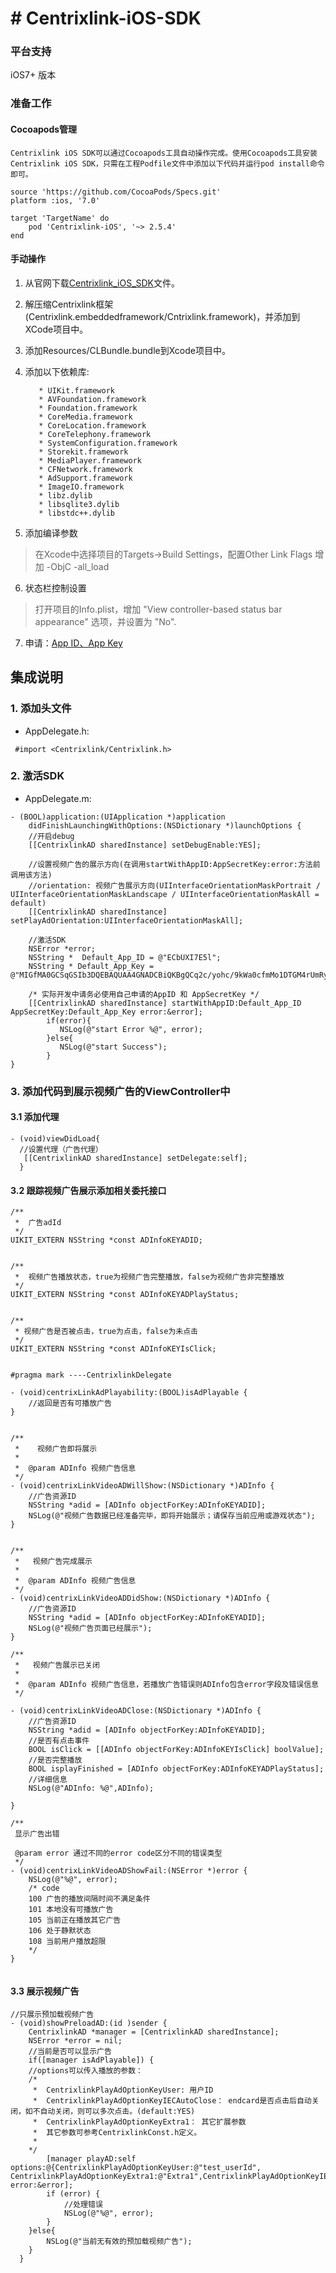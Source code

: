 # # Centrixlink-iOS-SDK

### 平台支持
iOS7+ 版本

### 准备工作

#### Cocoapods管理
    Centrixlink iOS SDK可以通过Cocoapods工具自动操作完成。使用Cocoapods工具安装Centrixlink iOS SDK，只需在工程Podfile文件中添加以下代码并运行pod install命令即可。

```
source 'https://github.com/CocoaPods/Specs.git'
platform :ios, '7.0'

target 'TargetName' do
    pod 'Centrixlink-iOS', '~> 2.5.4'
end
```

#### 手动操作
1.  从官网下载[Centrixlink_iOS_SDK](https://github.com/centrixlink/Centrixlink-iOS-SDK)文件。
2.  解压缩Centrixlink框架(Centrixlink.embeddedframework/Cntrixlink.framework)，并添加到XCode项目中。
3.  添加Resources/CLBundle.bundle到Xcode项目中。
4.  添加以下依赖库:
 
	```
	   * UIKit.framework
	   * AVFoundation.framework
	   * Foundation.framework
	   * CoreMedia.framework
	   * CoreLocation.framework
	   * CoreTelephony.framework
	   * SystemConfiguration.framework  
 	   * Storekit.framework
	   * MediaPlayer.framework
	   * CFNetwork.framework
	   * AdSupport.framework
	   * ImageIO.framework
	   * libz.dylib
	   * libsqlite3.dylib
	   * libstdc++.dylib
	```
5.  添加编译参数

   > 在Xcode中选择项目的Targets->Build Settings，配置Other Link Flags 增加 -ObjC -all_load
 
6. 状态栏控制设置

 > 打开项目的Info.plist，增加 "View controller-based status bar appearance" 选项，并设置为 "No".
   
   
7. 申请：[App ID、App Key](https://dashboard.centrixlink.com/login)

## 集成说明

### 1. 添加头文件 
* AppDelegate.h:

```objc
 #import <Centrixlink/Centrixlink.h>
```



### 2. 激活SDK

* AppDelegate.m:

```objc
- (BOOL)application:(UIApplication *)application 
    didFinishLaunchingWithOptions:(NSDictionary *)launchOptions {
    //开启debug
    [[CentrixlinkAD sharedInstance] setDebugEnable:YES]; 

    //设置视频广告的展示方向(在调用startWithAppID:AppSecretKey:error:方法前调用该方法)
    //orientation: 视频广告展示方向(UIInterfaceOrientationMaskPortrait / UIInterfaceOrientationMaskLandscape / UIInterfaceOrientationMaskAll = default)
    [[CentrixlinkAD sharedInstance] setPlayAdOrientation:UIInterfaceOrientationMaskAll];

    //激活SDK
    NSError *error;
    NSString *  Default_App_ID = @"ECbUXI7E5l";
    NSString * Default_App_Key = @"MIGfMA0GCSqGSIb3DQEBAQUAA4GNADCBiQKBgQCq2c/yohc/9kWa0cfmMo1DTGM4rUmRyZ7WcKyhJZZNH8tiFY9i32FGMN8x4QT2hr2iiPfzizRkGfYoG+++9wAAWHhobu2cZ+dIcBTwayDFY4OJo6k592YFbyDa9mwuirgb0fRGtWY3WzvI5oaigZnv9EFjRVdr1omLk10azYNcwQIDAQAB";
    
    /* 实际开发中请务必使用自己申请的AppID 和 AppSecretKey */
    [[CentrixlinkAD sharedInstance] startWithAppID:Default_App_ID AppSecretKey:Default_App_Key error:&error];
        if(error){
           NSLog(@"start Error %@", error);
        }else{
           NSLog(@"start Success");
        }
}
```


### 3. 添加代码到展示视频广告的ViewController中

#### 3.1 添加代理
```objc
- (void)viewDidLoad{
  //设置代理（广告代理）
   [[CentrixlinkAD sharedInstance] setDelegate:self];
  }
```

#### 3.2 跟踪视频广告展示添加相关委托接口

```objc
/**
 *  广告adId
 */
UIKIT_EXTERN NSString *const ADInfoKEYADID;


/**
 *  视频广告播放状态，true为视频广告完整播放，false为视频广告非完整播放
 */
UIKIT_EXTERN NSString *const ADInfoKEYADPlayStatus;


/**
 * 视频广告是否被点击，true为点击，false为未点击
 */
UIKIT_EXTERN NSString *const ADInfoKEYIsClick;


#pragma mark ----CentrixlinkDelegate

- (void)centrixLinkAdPlayability:(BOOL)isAdPlayable {
    //返回是否有可播放广告
}


/**
 *    视频广告即将展示
 *
 *  @param ADInfo 视频广告信息
 */
- (void)centrixLinkVideoADWillShow:(NSDictionary *)ADInfo {
    //广告资源ID
    NSString *adid = [ADInfo objectForKey:ADInfoKEYADID];
    NSLog(@"视频广告数据已经准备完毕，即将开始展示；请保存当前应用或游戏状态");
}


/**
 *   视频广告完成展示
 *
 *  @param ADInfo 视频广告信息
 */
- (void)centrixLinkVideoADDidShow:(NSDictionary *)ADInfo {
    //广告资源ID
    NSString *adid = [ADInfo objectForKey:ADInfoKEYADID];
    NSLog(@"视频广告页面已经展示");
}

/**
 *   视频广告展示已关闭
 *
 *  @param ADInfo 视频广告信息，若播放广告错误则ADInfo包含error字段及错误信息
 */
 
- (void)centrixLinkVideoADClose:(NSDictionary *)ADInfo {
    //广告资源ID
    NSString *adid = [ADInfo objectForKey:ADInfoKEYADID];
    //是否有点击事件
    BOOL isClick = [[ADInfo objectForKey:ADInfoKEYIsClick] boolValue];
    //是否完整播放
    BOOL isplayFinished = [ADInfo objectForKey:ADInfoKEYADPlayStatus];
    //详细信息
    NSLog(@"ADInfo: %@",ADInfo);
    
}

/**
 显示广告出错

 @param error 通过不同的error code区分不同的错误类型
 */
- (void)centrixLinkVideoADShowFail:(NSError *)error {
    NSLog(@"%@", error);
    /* code
    100	广告的播放间隔时间不满足条件
    101	本地没有可播放广告
    105	当前正在播放其它广告
    106	处于静默状态
    108	当前用户播放超限
    */
}


```

#### 3.3 展示视频广告
    
```objc
//只展示预加载视频广告
- (void)showPreloadAD:(id )sender {
    CentrixlinkAD *manager = [CentrixlinkAD sharedInstance];
    NSError *error = nil;
    //当前是否可以显示广告
    if([manager isAdPlayable]) {
    //options可以传入播放的参数：
    /*
     *  CentrixlinkPlayAdOptionKeyUser: 用户ID
     *  CentrixlinkPlayAdOptionKeyIECAutoClose： endcard是否点击后自动关闭，如不自动关闭，则可以多次点击。(default:YES)
     *  CentrixlinkPlayAdOptionKeyExtra1： 其它扩展参数
     *  其它参数可参考CentrixlinkConst.h定义。
     * 
    */
        [manager playAD:self options:@{CentrixlinkPlayAdOptionKeyUser:@"test_userId", CentrixlinkPlayAdOptionKeyExtra1:@"Extra1",CentrixlinkPlayAdOptionKeyIECAutoClose:@(YES)} error:&error];
        if (error) {
            //处理错误
            NSLog(@"%@", error);
        }
    }else{
        NSLog(@"当前无有效的预加载视频广告");
    }
  }
```

